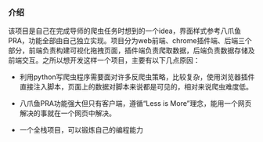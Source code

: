 ### 介绍

该项目是自己在完成导师的爬虫任务时想到的一个idea，界面样式参考八爪鱼PRA，功能全部由自己独立实现。项目分为web前端、chrome插件端、后端三个部分，前端负责构建可视化拖拽页面，插件端负责爬取数据，后端负责数据存储及前端交互。之所以想开发这样一个项目，主要有以下几点原因：

- 利用python写爬虫程序需要面对许多反爬虫策略，比较复杂，使用浏览器插件直接注入脚本，页面上的数据对脚本来说都是可见的，相对来说爬虫难度低。

- 八爪鱼PRA功能强大但只有客户端，遵循“Less is More”理念，能用一个网页解决的事就在一个网页中解决。

- 一个全栈项目，可以锻炼自己的编程能力

